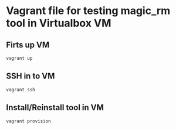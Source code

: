 # Vagrant file for testing magic_rm tool  in Virtualbox VM #
## Firts up VM ##
```
vagrant up
```
## SSH in to VM ##
```
vagrant ssh
```  
## Install/Reinstall tool in VM ##
```
vagrant provision
```
